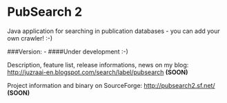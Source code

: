 PubSearch 2
===========

Java application for searching in publication databases - you can add your own crawler! :-)

###Version: -
####Under development :-)

Description, feature list, release informations, news on my blog: http://juzraai-en.blogspot.com/search/label/pubsearch **(SOON)**

Project information and binary on SourceForge: http://pubsearch2.sf.net/ **(SOON)**